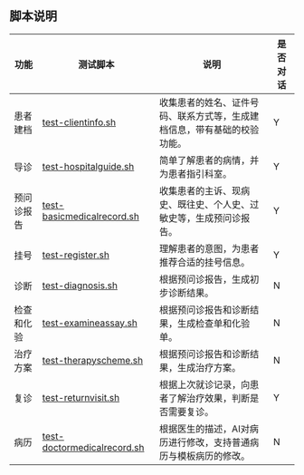 ## 脚本说明

| 功能       | 测试脚本                                                     | 说明                                                         | 是否对话 |
| ---------- | ------------------------------------------------------------ | ------------------------------------------------------------ | -------- |
| 患者建档   | [test-clientinfo.sh](../tests/test-clientinfo.sh)            | 收集患者的姓名、证件号码、联系方式等，生成建档信息，带有基础的校验功能。 | Y        |
| 导诊       | [test-hospitalguide.sh](../tests/test-hospitalguide.s)       | 简单了解患者的病情，并为患者指引科室。                       | Y        |
| 预问诊报告 | [test-basicmedicalrecord.sh](../tests/test-basicmedicalrecord.sh) | 收集患者的主诉、现病史、既往史、个人史、过敏史等，生成预问诊报告。 | Y        |
| 挂号       | [test-register.sh](../tests/test-register.sh)                | 理解患者的意图，为患者推荐合适的挂号信息。                   | Y        |
| 诊断       | [test-diagnosis.sh](../tests/test-diagnosis.sh)              | 根据预问诊报告，生成初步诊断结果。                           | N        |
| 检查和化验 | [test-examineassay.sh](../tests/test-examineassay.sh)        | 根据预问诊报告和诊断结果，生成检查单和化验单。               | N        |
| 治疗方案   | [test-therapyscheme.sh](../tests/test-therapyscheme.sh)      | 根据预问诊报告和诊断结果，生成治疗方案。                     | N        |
| 复诊       | [test-returnvisit.sh](../tests/test-returnvisit.sh)          | 根据上次就诊记录，向患者了解治疗效果，判断是否需要复诊。     | Y        |
| 病历       | [test-doctormedicalrecord.sh](../tests/test-doctormedicalrecord.sh) | 根据医生的描述，AI对病历进行修改，支持普通病历与模板病历的修改。 | N        |

